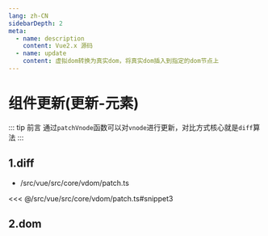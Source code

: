 ```yaml
---
lang: zh-CN
sidebarDepth: 2
meta:
  - name: description
    content: Vue2.x 源码
  - name: update
    content: 虚拟dom转换为真实dom，将真实dom插入到指定的dom节点上
---
```


# 组件更新(更新-元素)

::: tip 前言
通过`patchVnode`函数可以对`vnode`进行更新，对比方式核心就是`diff`算法
:::

## 1.diff

- /src/vue/src/core/vdom/patch.ts

<<< @/src/vue/src/core/vdom/patch.ts#snippet3

## 2.dom
